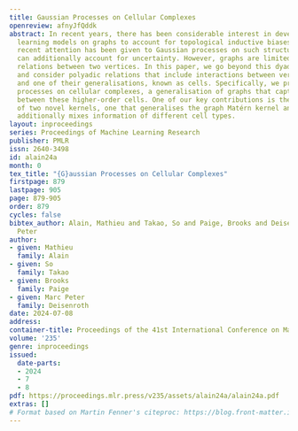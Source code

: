 ```yaml
---
title: Gaussian Processes on Cellular Complexes
openreview: afnyJfQddk
abstract: In recent years, there has been considerable interest in developing machine
  learning models on graphs to account for topological inductive biases. In particular,
  recent attention has been given to Gaussian processes on such structures since they
  can additionally account for uncertainty. However, graphs are limited to modelling
  relations between two vertices. In this paper, we go beyond this dyadic setting
  and consider polyadic relations that include interactions between vertices, edges
  and one of their generalisations, known as cells. Specifically, we propose Gaussian
  processes on cellular complexes, a generalisation of graphs that captures interactions
  between these higher-order cells. One of our key contributions is the derivation
  of two novel kernels, one that generalises the graph Matérn kernel and one that
  additionally mixes information of different cell types.
layout: inproceedings
series: Proceedings of Machine Learning Research
publisher: PMLR
issn: 2640-3498
id: alain24a
month: 0
tex_title: "{G}aussian Processes on Cellular Complexes"
firstpage: 879
lastpage: 905
page: 879-905
order: 879
cycles: false
bibtex_author: Alain, Mathieu and Takao, So and Paige, Brooks and Deisenroth, Marc
  Peter
author:
- given: Mathieu
  family: Alain
- given: So
  family: Takao
- given: Brooks
  family: Paige
- given: Marc Peter
  family: Deisenroth
date: 2024-07-08
address:
container-title: Proceedings of the 41st International Conference on Machine Learning
volume: '235'
genre: inproceedings
issued:
  date-parts:
  - 2024
  - 7
  - 8
pdf: https://proceedings.mlr.press/v235/assets/alain24a/alain24a.pdf
extras: []
# Format based on Martin Fenner's citeproc: https://blog.front-matter.io/posts/citeproc-yaml-for-bibliographies/
---
```

